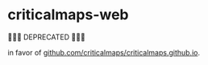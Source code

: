 # criticalmaps-web

🚨🚨🚨 DEPRECATED 🚨🚨🚨

in favor of [github.com/criticalmaps/criticalmaps.github.io](https://github.com/criticalmaps/criticalmaps.github.io).
